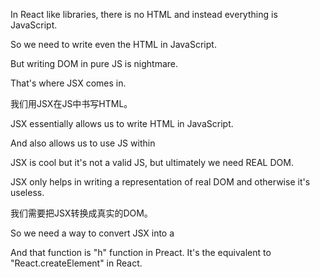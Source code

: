 In React like libraries, there is no HTML and instead everything is JavaScript.

So we need to write even the HTML in JavaScript.

But writing DOM in pure JS is nightmare.

That's where JSX comes in.

我们用JSX在JS中书写HTML。

JSX essentially allows us to write HTML in JavaScript.

And also allows us to use JS within

JSX is cool but it's not a valid JS, but ultimately we need REAL DOM.

JSX only helps in writing a representation of real DOM and otherwise it's useless.

我们需要把JSX转换成真实的DOM。

So we need a way to convert JSX into a

And that function is "h" function in Preact. It's the equivalent to "React.createElement" in React.

